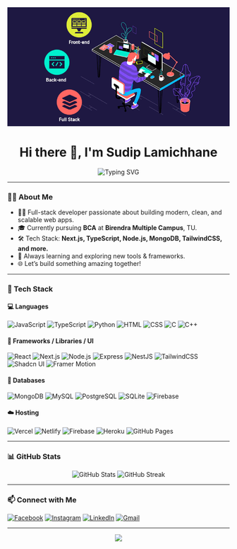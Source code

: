 <div align="center">
  <img src="banner.gif" alt="banner" />
</div>

<h1 align="center">Hi there 👋, I'm Sudip Lamichhane</h1>

<div align="center">
  <img src="https://readme-typing-svg.herokuapp.com?font=Fira+Code&weight=500&size=25&duration=2500&pause=500&vCenter=true&random=false&width=435&lines=Full-Stack+Developer;Lifelong+Learner;Tech+Explorer+%7C+Based+in+Nepal" alt="Typing SVG" />
</div>

---

### 👨‍💻 About Me

- 🧑‍💻 Full-stack developer passionate about building modern, clean, and scalable web apps.
- 🎓 Currently pursuing **BCA** at **Birendra Multiple Campus**, TU.
- 🛠️ Tech Stack: **Next.js, TypeScript, Node.js, MongoDB, TailwindCSS, and more.**
- 🌱 Always learning and exploring new tools & frameworks.
- 🌐 Let’s build something amazing together!

---

### 🚀 Tech Stack

#### 💻 Languages
![JavaScript](https://img.shields.io/badge/javascript-%23F7DF1E.svg?style=for-the-badge&logo=javascript&logoColor=black)
![TypeScript](https://img.shields.io/badge/typescript-%23007ACC.svg?style=for-the-badge&logo=typescript&logoColor=white)
![Python](https://img.shields.io/badge/python-3776AB?style=for-the-badge&logo=python&logoColor=white)
![HTML](https://img.shields.io/badge/html-%23E34F26.svg?style=for-the-badge&logo=html5&logoColor=white)
![CSS](https://img.shields.io/badge/css-%231572B6.svg?style=for-the-badge&logo=css3&logoColor=white)
![C](https://img.shields.io/badge/c-%2300599C.svg?style=for-the-badge&logo=c&logoColor=white)
![C++](https://img.shields.io/badge/c++-%2300599C.svg?style=for-the-badge&logo=c%2B%2B&logoColor=white)

#### 🧩 Frameworks / Libraries / UI
![React](https://img.shields.io/badge/react-%2320232a.svg?style=for-the-badge&logo=react&logoColor=%2361DAFB)
![Next.js](https://img.shields.io/badge/next.js-black?style=for-the-badge&logo=next.js&logoColor=white)
![Node.js](https://img.shields.io/badge/node.js-339933?style=for-the-badge&logo=node.js&logoColor=white)
![Express](https://img.shields.io/badge/express.js-%23404d59.svg?style=for-the-badge&logo=express&logoColor=white)
![NestJS](https://img.shields.io/badge/nestjs-%23E0234E.svg?style=for-the-badge&logo=nestjs&logoColor=white)
![TailwindCSS](https://img.shields.io/badge/tailwindcss-38B2AC?style=for-the-badge&logo=tailwind-css&logoColor=white)
![Shadcn UI](https://img.shields.io/badge/shadcn-000000?style=for-the-badge&logo=shadcnui&logoColor=white)
![Framer Motion](https://img.shields.io/badge/framer--motion-%23ffffff.svg?style=for-the-badge&logo=framer&logoColor=black)

#### 💾 Databases
![MongoDB](https://img.shields.io/badge/mongodb-%234ea94b.svg?style=for-the-badge&logo=mongodb&logoColor=white)
![MySQL](https://img.shields.io/badge/mysql-00758F?style=for-the-badge&logo=mysql&logoColor=white)
![PostgreSQL](https://img.shields.io/badge/postgresql-336791?style=for-the-badge&logo=postgresql&logoColor=white)
![SQLite](https://img.shields.io/badge/sqlite-07405E?style=for-the-badge&logo=sqlite&logoColor=white)
![Firebase](https://img.shields.io/badge/firebase-%23039BE5.svg?style=for-the-badge&logo=firebase)

#### ☁️ Hosting
![Vercel](https://img.shields.io/badge/vercel-%23000000.svg?style=for-the-badge&logo=vercel&logoColor=white)
![Netlify](https://img.shields.io/badge/netlify-00C7B7?style=for-the-badge&logo=netlify&logoColor=white)
![Firebase](https://img.shields.io/badge/firebase-%23039BE5.svg?style=for-the-badge&logo=firebase)
![Heroku](https://img.shields.io/badge/heroku-430098?style=for-the-badge&logo=heroku&logoColor=white)
![GitHub Pages](https://img.shields.io/badge/github%20pages-121013?style=for-the-badge&logo=github&logoColor=white)

---

### 📊 GitHub Stats

<div align="center">
  <img src="https://github-readme-stats.vercel.app/api?username=sudiplc&show_icons=true&theme=react&hide_border=true" height="170" alt="GitHub Stats" />
  <img src="https://github-readme-streak-stats.herokuapp.com/?user=sudiplc&theme=react&hide_border=true" height="170" alt="GitHub Streak" />
</div>

---

### 📫 Connect with Me

[![Facebook](https://img.shields.io/badge/Facebook-%231877F2.svg?style=for-the-badge&logo=Facebook&logoColor=white)](https://www.facebook.com/sudiplc.dev)
[![Instagram](https://img.shields.io/badge/Instagram-%23E4405F.svg?style=for-the-badge&logo=Instagram&logoColor=white)](https://www.instagram.com/sudiplc.dev)
[![LinkedIn](https://img.shields.io/badge/LinkedIn-%230077B5.svg?style=for-the-badge&logo=linkedin&logoColor=white)](https://www.linkedin.com/in/sudip-lamichhane-a22613271)
[![Gmail](https://img.shields.io/badge/Gmail-D14836?style=for-the-badge&logo=gmail&logoColor=white)](mailto:sudip15622@gmail.com)

---

<div align="center">
  <img src="https://capsule-render.vercel.app/api?type=waving&color=gradient&height=80&section=footer" />
</div>
